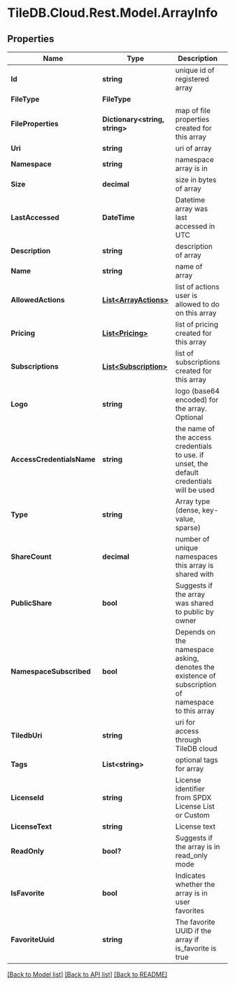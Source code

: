 
# TileDB.Cloud.Rest.Model.ArrayInfo

## Properties

Name | Type | Description | Notes
------------ | ------------- | ------------- | -------------
**Id** | **string** | unique id of registered array | [optional] 
**FileType** | **FileType** |  | [optional] 
**FileProperties** | **Dictionary&lt;string, string&gt;** | map of file properties created for this array | [optional] 
**Uri** | **string** | uri of array | [optional] 
**Namespace** | **string** | namespace array is in | [optional] 
**Size** | **decimal** | size in bytes of array | [optional] 
**LastAccessed** | **DateTime** | Datetime array was last accessed in UTC | [optional] 
**Description** | **string** | description of array | [optional] 
**Name** | **string** | name of array | [optional] 
**AllowedActions** | [**List&lt;ArrayActions&gt;**](ArrayActions.md) | list of actions user is allowed to do on this array | [optional] 
**Pricing** | [**List&lt;Pricing&gt;**](Pricing.md) | list of pricing created for this array | [optional] 
**Subscriptions** | [**List&lt;Subscription&gt;**](Subscription.md) | list of subscriptions created for this array | [optional] 
**Logo** | **string** | logo (base64 encoded) for the array. Optional | [optional] 
**AccessCredentialsName** | **string** | the name of the access credentials to use. if unset, the default credentials will be used | [optional] 
**Type** | **string** | Array type (dense, key-value, sparse) | [optional] 
**ShareCount** | **decimal** | number of unique namespaces this array is shared with | [optional] 
**PublicShare** | **bool** | Suggests if the array was shared to public by owner | [optional] 
**NamespaceSubscribed** | **bool** | Depends on the namespace asking, denotes the existence of subscription of namespace to this array | [optional] [readonly] 
**TiledbUri** | **string** | uri for access through TileDB cloud | [optional] 
**Tags** | **List&lt;string&gt;** | optional tags for array | [optional] 
**LicenseId** | **string** | License identifier from SPDX License List or Custom | [optional] 
**LicenseText** | **string** | License text | [optional] 
**ReadOnly** | **bool?** | Suggests if the array is in read_only mode | [optional] 
**IsFavorite** | **bool** | Indicates whether the array is in user favorites | [optional] 
**FavoriteUuid** | **string** | The favorite UUID if the array if is_favorite is true | [optional] 

[[Back to Model list]](../README.md#documentation-for-models)
[[Back to API list]](../README.md#documentation-for-api-endpoints)
[[Back to README]](../README.md)

